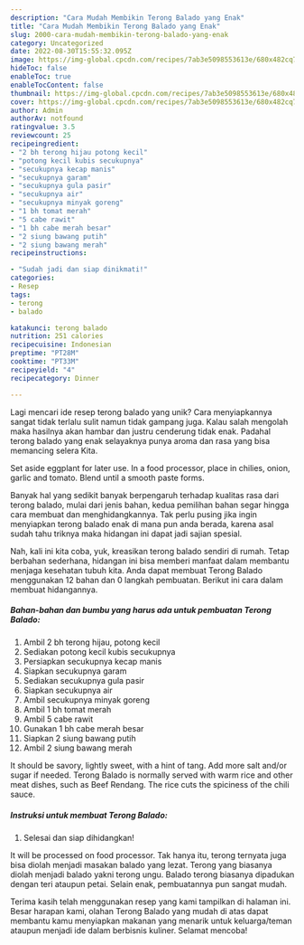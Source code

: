 ```yaml
---
description: "Cara Mudah Membikin Terong Balado yang Enak"
title: "Cara Mudah Membikin Terong Balado yang Enak"
slug: 2000-cara-mudah-membikin-terong-balado-yang-enak
category: Uncategorized
date: 2022-08-30T15:55:32.095Z
image: https://img-global.cpcdn.com/recipes/7ab3e5098553613e/680x482cq70/terong-balado-foto-resep-utama.jpg
hideToc: false
enableToc: true
enableTocContent: false
thumbnail: https://img-global.cpcdn.com/recipes/7ab3e5098553613e/680x482cq70/terong-balado-foto-resep-utama.jpg
cover: https://img-global.cpcdn.com/recipes/7ab3e5098553613e/680x482cq70/terong-balado-foto-resep-utama.jpg
author: Admin
authorAv: notfound
ratingvalue: 3.5
reviewcount: 25
recipeingredient:
- "2 bh terong hijau potong kecil"
- "potong kecil kubis secukupnya"
- "secukupnya kecap manis"
- "secukupnya garam"
- "secukupnya gula pasir"
- "secukupnya air"
- "secukupnya minyak goreng"
- "1 bh tomat merah"
- "5 cabe rawit"
- "1 bh cabe merah besar"
- "2 siung bawang putih"
- "2 siung bawang merah"
recipeinstructions:

- "Sudah jadi dan siap dinikmati!"
categories:
- Resep
tags:
- terong
- balado

katakunci: terong balado 
nutrition: 251 calories
recipecuisine: Indonesian
preptime: "PT28M"
cooktime: "PT33M"
recipeyield: "4"
recipecategory: Dinner

---
```





Lagi mencari ide resep terong balado yang unik? Cara menyiapkannya sangat tidak terlalu sulit namun tidak gampang juga. Kalau salah mengolah maka hasilnya akan hambar dan justru cenderung tidak enak. Padahal terong balado yang enak selayaknya punya aroma dan rasa yang bisa memancing selera Kita.





Set aside eggplant for later use. In a food processor, place in chilies, onion, garlic and tomato. Blend until a smooth paste forms.

Banyak hal yang sedikit banyak berpengaruh terhadap kualitas rasa dari terong balado, mulai dari jenis bahan, kedua pemilihan bahan segar hingga cara membuat dan menghidangkannya. Tak perlu pusing jika ingin menyiapkan terong balado enak di mana pun anda berada, karena asal sudah tahu triknya maka hidangan ini dapat jadi sajian spesial.






Nah, kali ini kita coba, yuk, kreasikan terong balado sendiri di rumah. Tetap berbahan sederhana, hidangan ini bisa memberi manfaat dalam membantu menjaga kesehatan tubuh kita. Anda dapat membuat Terong Balado menggunakan 12 bahan dan 0 langkah pembuatan. Berikut ini cara dalam membuat hidangannya.

<!--inarticleads1-->

##### Bahan-bahan dan bumbu yang harus ada untuk pembuatan Terong Balado:

1. Ambil 2 bh terong hijau, potong kecil
1. Sediakan potong kecil kubis secukupnya
1. Persiapkan secukupnya kecap manis
1. Siapkan secukupnya garam
1. Sediakan secukupnya gula pasir
1. Siapkan secukupnya air
1. Ambil secukupnya minyak goreng
1. Ambil 1 bh tomat merah
1. Ambil 5 cabe rawit
1. Gunakan 1 bh cabe merah besar
1. Siapkan 2 siung bawang putih
1. Ambil 2 siung bawang merah


It should be savory, lightly sweet, with a hint of tang. Add more salt and/or sugar if needed. Terong Balado is normally served with warm rice and other meat dishes, such as Beef Rendang. The rice cuts the spiciness of the chili sauce. 

<!--inarticleads2-->

##### Instruksi untuk membuat Terong Balado:


1. Selesai dan siap dihidangkan!

It will be processed on food processor. Tak hanya itu, terong ternyata juga bisa diolah menjadi masakan balado yang lezat. Terong yang biasanya diolah menjadi balado yakni terong ungu. Balado terong biasanya dipadukan dengan teri ataupun petai. Selain enak, pembuatannya pun sangat mudah. 

Terima kasih telah menggunakan resep yang kami tampilkan di halaman ini. Besar harapan kami, olahan Terong Balado yang mudah di atas dapat membantu kamu menyiapkan makanan yang menarik untuk keluarga/teman ataupun menjadi ide dalam berbisnis kuliner. Selamat mencoba!
